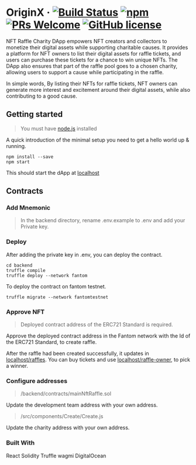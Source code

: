 # OriginX &middot; [![Build Status](https://img.shields.io/travis/npm/npm/latest.svg?style=flat-square)](https://travis-ci.org/npm/npm) [![npm](https://img.shields.io/npm/v/npm.svg?style=flat-square)](https://www.npmjs.com/package/npm) [![PRs Welcome](https://img.shields.io/badge/PRs-welcome-brightgreen.svg?style=flat-square)](http://makeapullrequest.com) [![GitHub license](https://img.shields.io/badge/license-MIT-blue.svg?style=flat-square)](https://github.com/your/your-project/blob/master/LICENSE)

NFT Raffle Charity DApp empowers NFT creators and collectors to monetize their digital assets while supporting charitable causes. It provides a platform for NFT owners to list their digital assets for raffle tickets, and users can purchase these tickets for a chance to win unique NFTs. The DApp also ensures that part of the raffle pool goes to a chosen charity, allowing users to support a cause while participating in the raffle.

In simple words, By listing their NFTs for raffle tickets, NFT owners can generate more interest and excitement around their digital assets, while also contributing to a good cause.

## Getting started

> You must have [node.js](https://nodejs.org/en/download) installed

A quick introduction of the minimal setup you need to get a hello world up &
running.

```shell
npm install --save
npm start
```

This should start the dApp at [localhost](https://localhost:3000)

## Contracts

### Add Mnemonic

> In the backend directory, rename .env.example to .env and add your Private key.

### Deploy

After adding the private key in .env, you can deploy the contract.

```shell
cd backend
truffle compile
truffle deploy --network fantom
```

To deploy the contract on fantom testnet.

```shell
truffle migrate --network fantomtestnet
```

### Approve NFT

> Deployed contract address of the ERC721 Standard is required.

Approve the deployed contract address in the Fantom network with the Id of the
ERC721 Standard, to create raffle.

After the raffle had been created successfully, it updates in [localhost/raffles](https://localhost:3000/raffles). You can buy tickets and use [localhost/raffle-owner](https://localhost:3000/raffle-owner), to pick a winner.

### Configure addresses

> /backend/contracts/mainNftRaffle.sol

Update the development team address with your own address.

> /src/components/Create/Create.js

Update the charity address with your own address.

### Built With

React
Solidity
Truffle
wagmi
DigitalOcean
